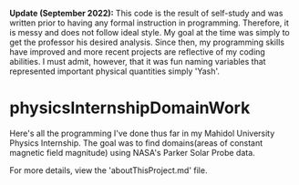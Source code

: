 **Update (September 2022):** This code is the result of self-study and was written prior to having any formal instruction in programming. Therefore, it is messy and does not follow ideal style.  My goal at the time was simply to get the professor his desired analysis. Since then, my programming skills have improved and more recent projects are reflective of my coding abilities. I must admit, however, that it was fun naming variables that represented important physical quantities simply 'Yash'.

# physicsInternshipDomainWork
Here's all the programming I've done thus far in my Mahidol University Physics Internship. The goal was to find domains(areas of constant magnetic field magnitude) using NASA's Parker Solar Probe data. 

For more details, view the 'aboutThisProject.md' file.
